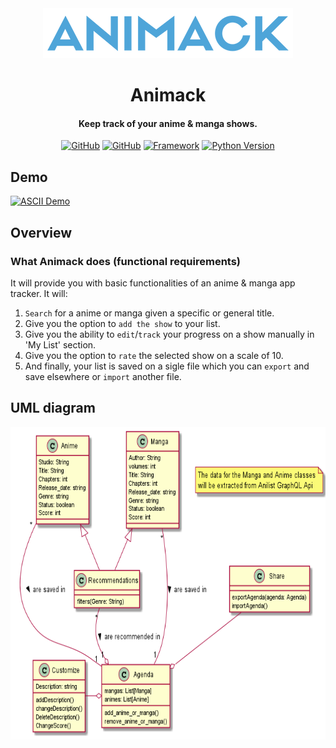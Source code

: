 <div align="center">
 
 <a href="https://github.com/Torrex123/Animack/">
    <img src="src/img/Animack-Logo-400x80.png" alt="Animack - Anime & Manga tracker">
 </a>

 # Animack

 <h4>
   Keep track of your anime & manga shows.
 </h4>

 [![GitHub](https://img.shields.io/badge/by-giusgo-green)](https://github.com/giusgo)
 [![GitHub](https://img.shields.io/badge/by-Torrex123-green)](https://github.com/Torrex123)
 [![Framework](https://img.shields.io/badge/framework-pywebview-blue)](https://pywebview.flowrl.com/)
 [![Python Version](https://img.shields.io/badge/python-%3E%3D3.10.4-blue)](https://www.python.org/downloads/release/python-3104/)
     
</div>

## Demo

[![ASCII Demo](demo.gif)](https://github.com/Torrex123/Animack/)

## Overview

### What Animack does (functional requirements)

It will provide you with basic functionalities of an anime & manga app tracker. It will:

1. `Search` for a anime or manga given a specific or general title.
2. Give you the option to `add the show` to your list.
3. Give you the ability to `edit`/`track` your progress on a show manually in 'My List' section.
4. Give you the option to `rate` the selected show on a scale of 10.
5. And finally, your list is saved on a sigle file which you can `export` and save elsewhere or `import` another file.

## UML diagram

<div align="center">
  
<img src="UML.png" alt="Animack UML" style="height:500px;"/>
 
</div>
